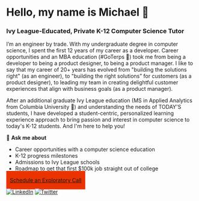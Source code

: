 # Hello, my name is Michael 👋

<!--
**michaelmallari/michaelmallari** is a ✨ _special_ ✨ repository because its `README.md` (this file) appears on your GitHub profile.  Here are some ideas to get you started:
- 🔭 I’m currently working on ...
- 🌱 I’m currently learning ...
- 👯 I’m looking to collaborate on ...
- 🤔 I’m looking for help with ...
- 💬 Ask me about ...
- 📫 How to reach me: ...
- 😄 Pronouns: ...
- ⚡ Fun fact: ...
-->

### Ivy League-Educated, Private K-12 Computer Science Tutor

I’m an engineer by trade.  With my undergraduate degree in computer science, I spent the first 12 years of my career as a developer.  Career opportunities and an MBA education (#GoTerps 🐢) took me from being a developer to being a product designer, to being a product manager.  I like to say that my career of 20+ years has evolved from "building the solutions right" (as an engineer), to "building the right solutions” for customers (as a product designer), to leading my team in creating delightful customer experiences that align with business goals (as a product manager).

After an additional graduate Ivy League education (MS in Applied Analytics from Columbia University 🦁) and understanding the needs of TODAY'S students, I have developed a student-centric, personalized learning experience approach to bring passion and interest in computer science to today's K-12 students.  And I'm here to help you! 

💬 **Ask me about**
* Career opportunities with a computer science education
* K-12 progress milestones
* Admissions to Ivy League schools
* Roadmap to get that first $100k job straight out of college

<a href="https://koalendar.com/e/30-min-exploratory-call-with-michael" target="_blank" style="background: #eb3300 !important; padding: 1rem 0.6rem !important;">Schedule an Exploratory Call</a>


[![LinkedIn](https://img.shields.io/badge/mmallari-blue?style=flat&logo=linkedin&labelColor=blue)](https://www.linkedin.com/in/mmallari)
[![Twitter](https://img.shields.io/badge/-@MichaelMallari-1ca0f1?style=flat&logo=twitter&logoColor=white&link=https://twitter.com/MichaelMallari)](https://twitter.com/MichaelMallari)
